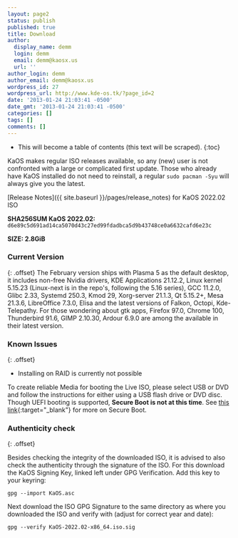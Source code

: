 ```yaml
---
layout: page2
status: publish
published: true
title: Download
author:
  display_name: demm
  login: demm
  email: demm@kaosx.us
  url: ''
author_login: demm
author_email: demm@kaosx.us
wordpress_id: 27
wordpress_url: http://www.kde-os.tk/?page_id=2
date: '2013-01-24 21:03:41 -0500'
date_gmt: '2013-01-24 21:03:41 -0500'
categories: []
tags: []
comments: []
---
```


* This will become a table of contents (this text will be scraped).
{:toc}

KaOS makes regular ISO releases available, so any (new) user is not confronted with a large or complicated first update. Those who already have KaOS installed do not need to reinstall, a regular `sudo pacman -Syu` will always give you the latest.

[Release Notes]({{ site.baseurl }}/pages/release_notes) for KaOS 2022.02 ISO

<div id="wrapper4">
<p><b>SHA256SUM KaOS 2022.02:</b> <code>d6e89c5d691ad14ca5070d43c27ed99fdadbca5d9b43748ce0a6632cafd6e23c</code></p>
<p><b>SIZE: 2.8GiB</b></p>
</div>

### Current Version
{: .offset}
The February version ships with Plasma 5 as the default desktop, it includes non-free Nvidia drivers, KDE Applications 21.12.2, Linux kernel 5.15.23 (Linux-next is in the repo's, following the 5.16 series), GCC 11.2.0, Glibc 2.33, Systemd 250.3, Kmod 29, Xorg-server 21.1.3, Qt 5.15.2+, Mesa 21.3.6, LibreOffice 7.3.0, Elisa and the latest versions of Falkon, Octopi, Kde-Telepathy.
For those wondering about gtk apps, Firefox 97.0, Chrome 100, Thunderbird 91.6, GIMP 2.10.30, Ardour 6.9.0 are among the available in their latest version.

### Known Issues
{: .offset}

* Installing on RAID is currently not possible

To create reliable Media for booting the Live ISO, please select USB or DVD and follow the instructions for either using a USB flash drive or DVD disc.
Though UEFI booting is supported, **Secure Boot is not at this time**.  See [this link](https://arstechnica.com/information-technology/2016/08/microsoft-secure-boot-firmware-snafu-leaks-golden-key/){:target="_blank"} for more on Secure Boot.

### Authenticity check
{: .offset}

Besides checking the integrity of the downloaded ISO, it is advised to also check the authenticity through the signature of the ISO.  For this download the KaOS Signing Key, linked left under GPG Verification.  Add this key to your keyring:
```
gpg --import KaOS.asc
```
Next download the ISO GPG Signature to the same directory as where you downloaded the ISO and verify with (adjust for correct year and date):
```
gpg --verify KaOS-2022.02-x86_64.iso.sig
```
